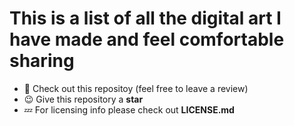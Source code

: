# **This is a list of all the digital art I have made and feel comfortable sharing**
  - 👀 Check out this repositoy (feel free to leave a review) 
  - 😉 Give this repository a **star** 
  - 💤 For licensing info please check out **LICENSE.md** 
